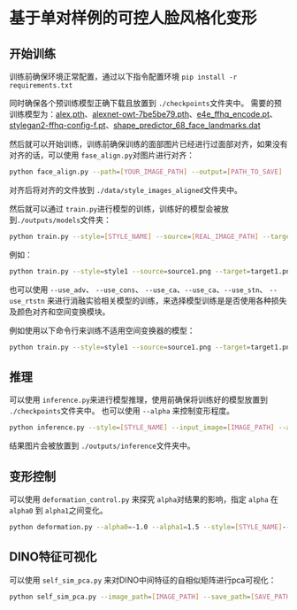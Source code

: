 # 基于单对样例的可控人脸风格化变形

## 开始训练
训练前确保环境正常配置，通过以下指令配置环境 `pip install -r requirements.txt`

同时确保各个预训练模型正确下载且放置到 `./checkpoints`文件夹中。
需要的预训练模型为：[alex.pth](https://drive.google.com/drive/folders/1niTspxYSQi62Vgqai5QEgBUcdLRwy9lw?usp=drive_link)、[alexnet-owt-7be5be79.pth](https://download.pytorch.org/models/alexnet-owt-7be5be79.pth)、[e4e_ffhq_encode.pt](https://drive.google.com/file/d/1cUv_reLE6k3604or78EranS7XzuVMWeO/view?usp=sharing)、[stylegan2-ffhq-config-f.pt](https://drive.usercontent.google.com/download?id=1Yr7KuD959btpmcKGAUsbAk5rPjX2MytK&authuser=0)、[shape_predictor_68_face_landmarks.dat](https://dlib.net/files/shape_predictor_68_face_landmarks.dat.bz2)


然后就可以开始训练，训练前确保训练的面部图片已经进行过面部对齐，如果没有对齐的话，可以使用 `fase_align.py`对图片进行对齐：
```bash
python face_align.py --path=[YOUR_IMAGE_PATH] --output=[PATH_TO_SAVE]
```
对齐后将对齐的文件放到 `./data/style_images_aligned`文件夹中。

然后就可以通过 `train.py`进行模型的训练，训练好的模型会被放到`./outputs/models`文件夹：
```bash
python train.py --style=[STYLE_NAME] --source=[REAL_IMAGE_PATH] --target=[TARGET_IMAGE_PATH] 
```
例如：
```bash
python train.py --style=style1 --source=source1.png --target=target1.png
```

也可以使用 `--use_adv`、 `--use_cons`、 `--use_ca`、`--use_ca`、`--use_stn`、 `--use_rtstn` 来进行消融实验相关模型的训练，来选择模型训练是是否使用各种损失及颜色对齐和空间变换模块。

例如使用以下命令行来训练不适用空间变换器的模型：
```bash
python train.py --style=style1 --source=source1.png --target=target1.png --use_stn=False --use_rtstn=False
```

## 推理
可以使用 `inference.py`来进行模型推理，使用前确保将训练好的模型放置到 `./checkpoints`文件夹中。
也可以使用 `--alpha` 来控制变形程度。
```bash
python inference.py --style=[STYLE_NAME] --input_image=[IMAGE_PATH] --alpha=0.8
```
结果图片会被放置到 `./outputs/inference`文件夹中。

## 变形控制
可以使用 `deformation_control.py` 来探究 `alpha`对结果的影响，指定 `alpha` 在 `alpha0` 到 `alpha1`之间变化。
```bash
python deformation.py --alpha0=-1.0 --alpha1=1.5 --style=[STYLE_NAME]--input_image=[IMAGE_PATH]
```

## DINO特征可视化
可以使用 `self_sim_pca.py` 来对DINO中间特征的自相似矩阵进行pca可视化：
```bash
python self_sim_pca.py --image_path=[IMAGE_PATH] --save_path=[SAVE_PATH]
```
